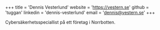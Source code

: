 +++
title = 'Dennis Vesterlund'
website = 'https://vestern.se'
github = 'tuggan'
linkedin = 'dennis-vesterlund'
email = 'dennis@vestern.se'
+++

Cybersäkerhetsspeciallist på ett företag i Norrbotten.
